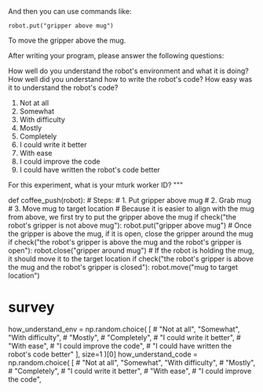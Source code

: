 

And then you can use commands like:

```
robot.put("gripper above mug")
```

To move the gripper above the mug.

After writing your program, please answer the following questions:

How well do you understand the robot's environment and what it is doing?
How well did you understand how to write the robot's code?
How easy was it to understand the robot's code?

1.  Not at all
2.  Somewhat
3.  With difficulty
4.  Mostly
5.  Completely
6.  I could write it better
7.  With ease
8.  I could improve the code
9.  I could have written the robot's code better

For this experiment, what is your mturk worker ID?
"""

def coffee_push(robot):
    # Steps:
    #  1. Put gripper above mug
    #  2. Grab mug
    #  3. Move mug to target location
    # Because it is easier to align with the mug from above, we first try to put the gripper above the mug
    if check("the robot's gripper is not above mug"):
        robot.put("gripper above mug")
    # Once the gripper is above the mug, if it is open, close the gripper around the mug
    if check("the robot's gripper is above the mug and the robot's gripper is open"):
        robot.close("gripper around mug")
    # If the robot is holding the mug, it should move it to the target location
    if check("the robot's gripper is above the mug and the robot's gripper is closed"):
        robot.move("mug to target location")

# survey
how_understand_env = np.random.choice(
    [
        # "Not at all",
        "Somewhat",
        "With difficulty",
        # "Mostly",
        # "Completely",
        # "I could write it better",
        # "With ease",
        # "I could improve the code",
        # "I could have written the robot's code better"
    ],
    size=1
)[0]
how_understand_code = np.random.choice(
    [
        # "Not at all",
        "Somewhat",
        "With difficulty",
        # "Mostly",
        # "Completely",
        # "I could write it better",
        # "With ease",
        # "I could improve the code",